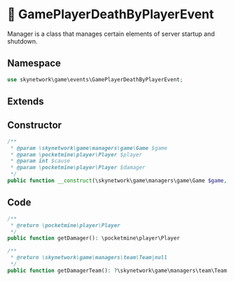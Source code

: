 # 🎁 GamePlayerDeathByPlayerEvent

Manager is a class that manages certain elements of server startup and shutdown.

## Namespace

```php
use skynetwork\game\events\GamePlayerDeathByPlayerEvent;
```

## Extends

## Constructor

```php
/**
 * @param \skynetwork\game\managers\game\Game $game
 * @param \pocketmine\player\Player $player
 * @param int $cause
 * @param \pocketmine\player\Player $damager
 */
public function __construct(\skynetwork\game\managers\game\Game $game, \pocketmine\player\Player $player, int $cause, protected \pocketmine\player\Player $damager)
```

## Code

```php
/**
 * @return \pocketmine\player\Player
 */
public function getDamager(): \pocketmine\player\Player
```

```php
/**
 * @return \skynetwork\game\managers\team\Team|null
 */
public function getDamagerTeam(): ?\skynetwork\game\managers\team\Team
```
